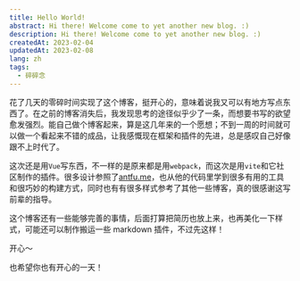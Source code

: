 ```yaml
---
title: Hello World! 
abstract: Hi there! Welcome come to yet another new blog. :)
description: Hi there! Welcome come to yet another new blog. :)
createdAt: 2023-02-04
updatedAt: 2023-02-08
lang: zh
tags: 
  - 碎碎念
---
```


花了几天的零碎时间实现了这个博客，挺开心的，意味着说我又可以有地方写点东西了。在之前的博客消失后，我发现思考的途径似乎少了一条，而想要书写的欲望愈发强烈。能自己做个博客起来，算是这几年来的一个愿想；不到一周的时间就可以做一个看起来不错的成品，让我感慨现在框架和插件的先进，总是感叹自己好像跟不上时代了。

这次还是用`Vue`写东西，不一样的是原来都是用`webpack`，而这次是用`vite`和它社区制作的插件。很多设计参照了[antfu.me](https://antfu.me)，也从他的代码里学到很多有用的工具和很巧妙的构建方式，同时也有有很多样式参考了其他一些博客，真的很感谢这写前辈的指导。

这个博客还有一些能够完善的事情，后面打算把简历也放上来，也再美化一下样式，可能还可以制作搬运一些 markdown 插件，不过先这样！

开心～

也希望你也有开心的一天！
